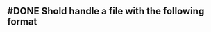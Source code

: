 ## #DONE Shold handle a file with the following format
<!-- #task -->
<!-- created:2023-09-12T13:05:36.062Z task-id:6lshu group:"Ungrouped Tasks" story-id:Import-tasks order:50 completed:2023-10-01T17:34:03.911Z
archived:true
archivedAt:2024-10-30T22:38:06-04:00
originalPath:backlog/stories/Import-tasks/tasks/Shold-handle-a-file-with-the-following-format.md
originalLine:1
-->


